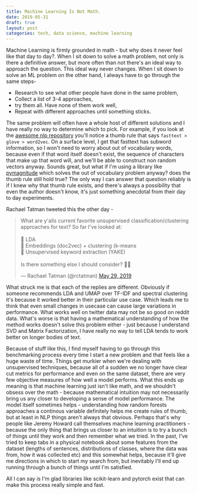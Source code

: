 ```yaml
---
title: Machine Learning Is Not Math.
date: 2019-05-31
draft: true
layout: post
categories: tech, data science, machine learning
---
```


Machine Learning is firmly grounded in math - but why does it never feel like that day to day?. When I sit down to solve a math problem, not only is there a definitive answer, but more often than not there's an ideal way to approach the question. This ideal way never changes. When I sit down to solve an ML problem on the other hand, I always have to go through the same steps-

* Research to see what other people have done in the same problem,
* Collect a list of 3-4 approaches,
* try them all. Have none of them work well,
* Repeat with different approaches until something sticks.

The same problem will often have a whole host of different solutions and I have really no way to determine which to pick.
For example, if you look at the [awesome nlp repository](https://github.com/keon/awesome-nlp#text-embeddings) you'll notice a thumb rule that says `fasttext > glove > word2vec`. On a surface level, I get that fasttext has subword information, so I won't need to worry about out of vocabulary words, because even if that word itself doesn't exist, the sequence of characters that make up that word will, and we'll be able to construct non random vectors anyway. Sounds great, but what if I'm using a library like [pymagnitude](https://github.com/plasticityai/magnitude) which solves the out of vocabulary problem anyway? does the thumb rule still hold true? The only way I can answer that question reliably is if I knew why that thumb rule exists, and there's always a possibility that even the author doesn't know, it's just something anecdotal from their day to day experiments.

Rachael Tatman tweeted this the other day - 
<blockquote class="twitter-tweet" data-lang="en"><p lang="en" dir="ltr">What are y&#39;alls current favorite unsupervised classification/clustering approaches for text? So far I&#39;ve looked at:<br><br>🔡 LDA<br>🔡 Embeddings (doc2vec) + clustering (k-means<br>🔡 Unsupervised keyword extraction (YAKE)<br><br>Is there something else I should consider? 🤔📝</p>&mdash; Rachael Tatman (@rctatman) <a href="https://twitter.com/rctatman/status/1133806246182604800?ref_src=twsrc%5Etfw">May 29, 2019</a></blockquote>
<script async src="https://platform.twitter.com/widgets.js" charset="utf-8"></script>

What struck me is that each of the replies are different. Obviously if someone recommends LDA and UMAP over TF-IDF and spectral clustering it's because it worked better in their particular use case. Which leads me to think that even small changes in usecase can cause large variations in performance. What works well on twitter data may not be so good on reddit data. What's worse is that having a mathematical understanding of how the method works doesn't solve this problem either - just because I understand SVD and Matrix Factorization, I have really no way to tell LDA tends to work better on longer bodies of text.

Because of stuff like this, I find myself having to go through this benchmarking process every time I start a new problem and that feels like a huge waste of time. Things get murkier when we're dealing with unsupervised techniques, because all of a sudden we no longer have clear cut metrics for performance and even on the same dataset, there are very few objective measures of how well a model performs. What this ends up meaning is that machine learning just isn't like math, and we shouldn't obsess over the math - because mathematical intuition may not necessarily bring us any closer to developing a sense of model performance. The model itself sometimes helps - understanding how random forests approaches a continous variable definitely helps me create rules of thumb, but at least in NLP things aren't always that obvious. Perhaps that's why people like Jeremy Howard call themselves machine learning practitioners - because the only thing that brings us closer to an intuition is to try a bunch of things until they work and then remember what we tried. In the past, I've tried to keep tabs in a physical notebook about some features from the dataset (lengths of sentences, distributions of classes, where the data was from, how it was collected etc) and this somewhat helps, because it'll give me directions in which to start my search from, but inevitably I'll end up running through a bunch of things until I'm satisfied.

All I can say is I'm glad libraries like scikit-learn and pytorch exist that can make this process really simple and fast.
